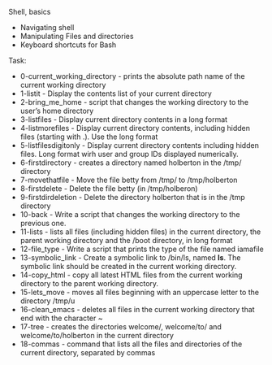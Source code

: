 Shell, basics
- Navigating shell
- Manipulating Files and directories
- Keyboard shortcuts for Bash

Task:
- 0-current_working_directory - prints the absolute path name of the current working directory
- 1-listit - Display the contents list of your current directory
- 2-bring_me_home - script that changes the working directory to the user’s home directory
- 3-listfiles - Display current directory contents in a long format
- 4-listmorefiles - Display current directory contents, including hidden files (starting with .). Use the long format
- 5-listfilesdigitonly - Display current directory contents including hidden files. Long format wirh user and group IDs displayed numerically.
- 6-firstdirectory - creates a directory named holberton in the /tmp/ directory
- 7-movethatfile - Move the file betty from /tmp/ to /tmp/holberton
- 8-firstdelete - Delete the file betty (in /tmp/holberon)
- 9-firstdirdeletion - Delete the directory holberton that is in the /tmp directory
- 10-back - Write a script that changes the working directory to the previous one.
- 11-lists - lists all files (including hidden files) in the current directory, the parent working directory and the /boot directory, in long format
- 12-file_type - Write a script that prints the type of the file named iamafile
- 13-symbolic_link - Create a symbolic link to /bin/ls, named __ls__. The symbolic link should be created in the current working directory.
- 14-copy_html - copy all latest HTML files from the current working directory to the parent working directory.
- 15-lets_move - moves all files beginning with an uppercase letter to the directory /tmp/u
- 16-clean_emacs - deletes all files in the current working directory that end with the character ~
- 17-tree - creates the directories welcome/, welcome/to/ and welcome/to/holberton in the current directory
- 18-commas - command that lists all the files and directories of the current directory, separated by commas 
